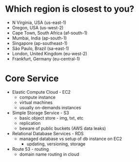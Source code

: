 # Which region is closest to you?

- N Virginia, USA (us-east-1)
- Oregon, USA (us-west-2)
- Cape Town, South Africa (af-south-1)
- Mumbai, India (ap-south-1)
- Singapore (ap-southeast-1)
- São Paulo, Brazil (sa-east-1)
- London, United Kingdom (eu-west-2)
- Frankfurt, Germany (eu-central-1)

# Core Service
- Elastic Compute Cloud - EC2
  - compute instance
  - virtual machines
  - usually on-demands instances
- Simple Storage Service - S3
  - basic object store - img, txt, etc
  - replication
  - beware of public buckets (AWS data leaks)
- Relational Database Services - RDS
  - managed database vs setup of db instance on EC2
    - updating, versioning, storage
- Route 53 - routing
  - domain name routing in cloud
